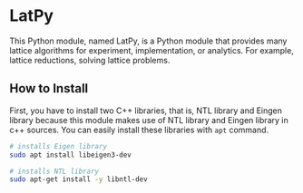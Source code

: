 # LatPy

This Python module, named LatPy, is a Python module that provides many lattice algorithms for experiment, implementation, or analytics. For example, lattice reductions, solving lattice problems.

## How to Install

First, you have to install two C++ libraries, that is, NTL library and Eingen library because this module makes use of NTL library and Eingen library in c++ sources.
You can easily install these libraries with ``apt`` command.

```bash
# installs Eigen library
sudo apt install libeigen3-dev

# installs NTL library
sudo apt-get install -y libntl-dev
```